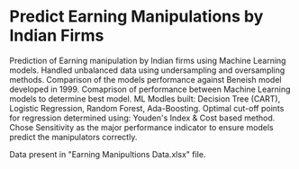 # Predict Earning Manipulations by Indian Firms

Prediction of Earning manipulation by Indian firms using Machine Learning models. 
Handled unbalanced data using undersampling and oversampling methods. 
Comparison of the models performance against Beneish model developed in 1999. 
Comaprison of performance between Machine Learning models to determine best model. 
ML Modles built: Decision Tree (CART), Logistic Regression, Random Forest, Ada-Boosting. 
Optimal cut-off points for regression determined using: Youden's Index & Cost based method. 
Chose Sensitivity as the major performance indicator to ensure models predict the manipulators correctly. 

Data present in "Earning Manipultions Data.xlsx" file. 
